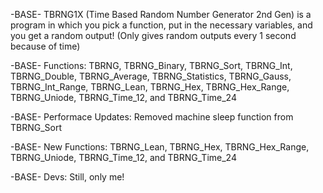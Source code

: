 -BASE- TBRNG1X (Time Based Random Number Generator 2nd Gen) is a program in which you pick a function, put in the necessary variables, and you get a random output! (Only gives random outputs every 1 second because of time)

-BASE- Functions:
TBRNG, TBRNG_Binary, TBRNG_Sort, TBRNG_Int, TBRNG_Double, TBRNG_Average, TBRNG_Statistics, TBRNG_Gauss, TBRNG_Int_Range, TBRNG_Lean, TBRNG_Hex, TBRNG_Hex_Range, TBRNG_Uniode, TBRNG_Time_12, and TBRNG_Time_24

-BASE- Performace Updates: 
Removed machine sleep function from TBRNG_Sort

-BASE- New Functions:
TBRNG_Lean, TBRNG_Hex, TBRNG_Hex_Range, TBRNG_Uniode, TBRNG_Time_12, and TBRNG_Time_24

-BASE- Devs:
Still, only me!
